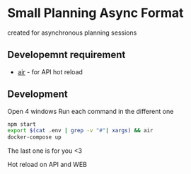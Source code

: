 # Small Planning Async Format

created for asynchronous planning sessions

## Developemnt requirement

- [air](https://github.com/cosmtrek/air) - for API hot reload

## Development

Open 4 windows
Run each command in the different one

```bash
npm start
export $(cat .env | grep -v "#"| xargs) && air
docker-compose up
```

The last one is for you <3

Hot reload on API and WEB

